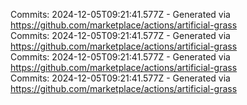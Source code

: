 Commits: 2024-12-05T09:21:41.577Z - Generated via https://github.com/marketplace/actions/artificial-grass
<br>
Commits: 2024-12-05T09:21:41.577Z - Generated via https://github.com/marketplace/actions/artificial-grass
<br>
Commits: 2024-12-05T09:21:41.577Z - Generated via https://github.com/marketplace/actions/artificial-grass
<br>
Commits: 2024-12-05T09:21:41.577Z - Generated via https://github.com/marketplace/actions/artificial-grass
<br>
